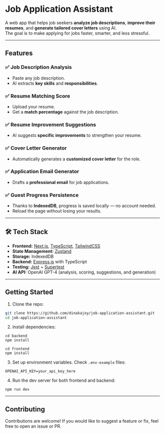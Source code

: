 # Job Application Assistant

A web app that helps job seekers **analyze job descriptions**, **improve their resumes**, and **generate tailored cover letters** using AI.  
The goal is to make applying for jobs faster, smarter, and less stressful.

---

## Features

### ✅ Job Description Analysis

- Paste any job description.
- AI extracts **key skills** and **responsibilities**.

### ✅ Resume Matching Score

- Upload your resume.
- Get a **match percentage** against the job description.

### ✅ Resume Improvement Suggestions

- AI suggests **specific improvements** to strengthen your resume.

### ✅ Cover Letter Generator

- Automatically generates a **customized cover letter** for the role.

### ✅ Application Email Generator

- Drafts a **professional email** for job applications.

### ✅ Guest Progress Persistence

- Thanks to **IndexedDB**, progress is saved locally — no account needed.
- Reload the page without losing your results.

---

## 🛠 Tech Stack

- **Frontend:** [Next.js](https://nextjs.org/), [TypeScript](https://www.typescriptlang.org/), [TailwindCSS](https://tailwindcss.com/)
- **State Management:** [Zustand](https://github.com/pmndrs/zustand)
- **Storage:** IndexedDB
- **Backend:** [Express.js](https://expressjs.com/) with TypeScript
- **Testing:** [Jest](https://jestjs.io/) + [Supertest](https://github.com/ladjs/supertest)
- **AI API:** OpenAI GPT-4 (analysis, scoring, suggestions, and generation)

---

## Getting Started

1. Clone the repo:

```bash
git clone https://github.com/dinakajoy/job-application-assistant.git
cd job-application-assistant
```

2. Install dependencies:

```
cd backend
npm install
```

```
cd frontend
npm install
```

3. Set up environment variables. Check `.env-example` files:

```
OPENAI_API_KEY=your_api_key_here
```

4. Run the dev server for both frontend and backend:

```
npm run dev
```

---

## Contributing

Contributions are welcome!
If you would like to suggest a feature or fix, feel free to open an issue or PR.
